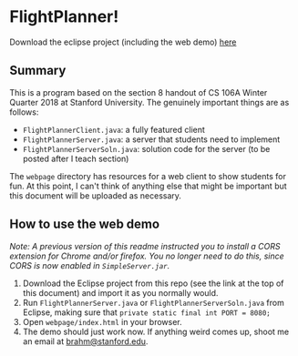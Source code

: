 # FlightPlanner!

Download the eclipse project (including the web demo) [here](https://github.com/brahmcapoor/CS106-teaching-materials/raw/master/CS106A/FlightPlanner/download.zip)

## Summary

This is a program based on the section 8 handout of CS 106A Winter Quarter 2018 at Stanford University. The genuinely important things are as follows:

* `FlightPlannerClient.java`: a fully featured client
* `FlightPlannerServer.java`: a server that students need to implement
* `FlightPlannerServerSoln.java`: solution code for the server (to be posted after I teach section)

The `webpage` directory has resources for a web client to show students for fun. At this point, I can't think of anything else that might be important but this document will be uploaded as necessary. 

## How to use the web demo

_Note: A previous version of this readme instructed you to install a CORS extension for Chrome and/or firefox. You no longer need to do this, since CORS is now enabled in `SimpleServer.jar`._

1) Download the Eclipse project from this repo (see the link at the top of this document) and import it as you normally would.
2) Run `FlightPlannerServer.java` or `FlightPlannerServerSoln.java` from Eclipse, making sure that `private static final int PORT = 8080;`
3) Open `webpage/index.html` in your browser.
4) The demo should just work now. If anything weird comes up, shoot me an email at brahm@stanford.edu. 
